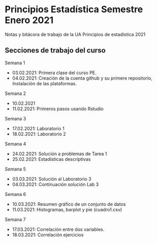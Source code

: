 # Principios Estadística Semestre Enero 2021
Notas y bitácora de trabajo de la UA Principios de estadística 2021


## Secciones de trabajo del curso

Semana 1
+ 03.02.2021: Primera clase del curso PE.
+ 04.02.2021: Creación de la cuenta github y su primere repositorio, Instalación de las plataformas.

Semana 2
+ 10.02.2021
+ 11.02.2021: Primeros pasos usando Rstudio

Semana 3
+ 17.02.2021: Laboratorio 1
+ 18.02.2021: Laboratorio 2

Semana 4
+ 24.02.2021: Solución a problemas de Tarea 1
+ 25.02.2021: Estadísticas descriptivas

Semana 5
+ 03.03.2021: Solución al Laboratorio 3
+ 04.03.2021: Continuación solución Lab 3

Semana 6
+ 10.03.2021: Resumen gráfico de un conjunto de datos
+ 11.03.2021: Histogramas, barplot y pie (cuadro1.csv)

Semana 7
+ 17.03.2021: Correlación entre dos variables.
+ 18.03.2021: Correlación ejercicios
